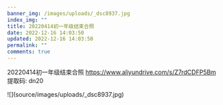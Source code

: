 ```yaml
---
banner_img: /images/uploads/_dsc8937.jpg
index_img: ""
title: 20220414初一年级结束合照
date: 2022-12-16 14:03:50
updated: 2022-12-16 14:03:50
permalink: ""
comments: true
---
```

20220414初一年级结束合照 https://www.aliyundrive.com/s/Z7rdCDFP5Bm 提取码: dn20

!﻿\[](source/images/uploads/_dsc8937.jpg)